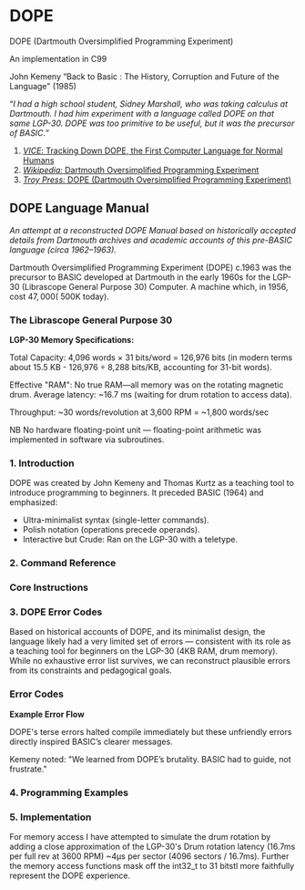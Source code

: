 # DOPE 
DOPE (Dartmouth Oversimplified Programming Experiment) 

An implementation in C99

John Kemeny “Back to Basic : The History, Corruption and Future of the Language" (1985) 

“_I had a high school student, Sidney Marshall, who was taking calculus at Dartmouth. I had him experiment with a language called DOPE on that same LGP-30. DOPE was too primitive to be useful, but it was the precursor of BASIC._”

1. [_VICE_: Tracking Down DOPE, the First Computer Language for Normal Humans](https://www.vice.com/en/article/tracking-down-dope-the-first-computer-language-for-normal-humans/)
2. [_Wikipedia:_ Dartmouth Oversimplified Programming Experiment](https://en.wikipedia.org/wiki/Dartmouth_Oversimplified_Programming_Experiment)
3. [_Troy Press:_ DOPE (Dartmouth Oversimplified Programming Experiment)](https://troypress.com/dope-dartmouth-oversimplified-programming-experiment/)
## DOPE Language Manual
*An attempt at a reconstructed DOPE Manual based on historically accepted details from Dartmouth archives and academic accounts of this pre-BASIC language (circa 1962–1963).*

Dartmouth Oversimplified Programming Experiment (DOPE) c.1963 was the precursor to BASIC developed at Dartmouth in the early 1960s for the LGP-30 (Librascope General Purpose 30) Computer. A machine which, in 1956, cost $47,000 (~$500K today).

### The Librascope General Purpose 30 

**LGP-30 Memory Specifications:**

Total Capacity: 4,096 words × 31 bits/word = 126,976 bits (in modern terms about 15.5 KB - 126,976 ÷ 8,288 bits/KB, accounting for 31-bit words).

Effective "RAM": No true RAM—all memory was on the rotating magnetic drum. Average latency: ~16.7 ms (waiting for drum rotation to access data).

Throughput: ~30 words/revolution at 3,600 RPM = ~1,800 words/sec

NB No hardware floating-point unit — floating-point arithmetic was implemented in software via subroutines.

### 1. Introduction
DOPE was created by John Kemeny and Thomas Kurtz as a teaching tool to introduce programming to beginners. It preceded BASIC (1964) and emphasized:

+ Ultra-minimalist syntax (single-letter commands).
+ Polish notation (operations precede operands).
+ Interactive but Crude: Ran on the LGP-30 with a teletype.

### 2. Command Reference

### Core Instructions


### 3. DOPE Error Codes
Based on historical accounts of DOPE, and its minimalist design, the language likely had a very limited set of errors — consistent with its role as a teaching tool for beginners on the LGP-30 (4KB RAM, drum memory). While no exhaustive error list survives, we can reconstruct plausible errors from its constraints and pedagogical goals. 

### Error Codes


**Example Error Flow**

DOPE's terse errors halted compile immediately but these unfriendly errors directly inspired BASIC’s clearer messages. 

Kemeny noted: "We learned from DOPE’s brutality. BASIC had to guide, not frustrate."

### 4. Programming Examples

### 5. Implementation
For memory access I have attempted to simulate the drum rotation by adding a close approximation of the LGP-30's Drum rotation latency (16.7ms per full rev at 3600 RPM) ~4µs per sector (4096 sectors / 16.7ms). Further the memory access functions mask off the int32_t to 31 bitstl more faithfully represent the DOPE experience.
